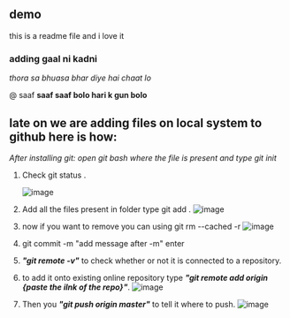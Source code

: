 ## demo
this is a readme file and i love it
### adding gaal ni kadni

*thora sa bhuasa bhar diye hai chaat lo*

@ saaf **saaf saaf bolo hari k gun bolo**

## late on we are adding files on local system to github here is how:
*After installing git: open git bash where the file is present and type git init*

1. Check git status .
   
   ![image](https://github.com/user-attachments/assets/b964f244-cd4d-40f7-bb90-1069e47b0214)
3. Add all the files present in folder type git add .
   ![image](https://github.com/user-attachments/assets/e9ba264b-4c47-47ec-8926-ec12450cb017)
4. now if you want to remove you can using git rm --cached -r <filename>
   ![image](https://github.com/user-attachments/assets/917413a2-b07a-4179-ab4a-4086b4a54a4c)
5. git commit -m "add message after -m" enter
6. ***"git remote -v"*** to check whether or not it is connected to a repository.
7. to add it onto existing online repository type ***"git remote add origin {paste the ilnk of the repo}"***.
   ![image](https://github.com/user-attachments/assets/d7e52871-b703-4b2d-ad3c-a6fd576d43a1)
8. Then you ***"git push origin master"*** to tell it where to push.
   ![image](https://github.com/user-attachments/assets/76bad355-3347-4d61-9c3c-fe80c3cd6c4a)

